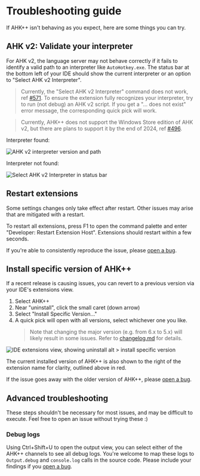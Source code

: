 # Troubleshooting guide

If AHK++ isn't behaving as you expect, here are some things you can try.

## AHK v2: Validate your interpreter

For AHK v2, the language server may not behave correctly if it fails to identify a valid path to an interpreter like `AutoHotkey.exe`. The status bar at the bottom left of your IDE should show the current interpreter or an option to "Select AHK v2 Interpreter".

> Currently, the "Select AHK v2 Interpreter" command does not work, ref [#571](https://github.com/mark-wiemer/ahkpp/issues/571).
> To ensure the extension fully recognizes your interpreter, try to run (not debug) an AHK v2 script. If you get a "... does not exist" error message, the corresponding quick pick will work.

> Currently, AHK++ does not support the Windows Store edition of AHK v2, but there are plans to support it by the end of 2024, ref [#496](https://github.com/mark-wiemer/ahkpp/issues/496).

Interpreter found:

![AHK v2 interpreter version and path](../image/ahkV2InterpreterAndPath.png)

Interpreter not found:

![Select AHK v2 Interpreter in status bar](../image/selectAHKV2Interpreter.png)

## Restart extensions

Some settings changes only take effect after restart. Other issues may arise that are mitigated with a restart.

To restart all extensions, press F1 to open the command palette and enter "Developer: Restart Extension Host". Extensions should restart within a few seconds.

If you're able to consistently reproduce the issue, please [open a bug](https://github.com/mark-wiemer/ahkpp/issues/new/choose).

## Install specific version of AHK++

If a recent release is causing issues, you can revert to a previous version via your IDE's extensions view.

1. Select AHK++
1. Near "uninstall", click the small caret (down arrow)
1. Select "Install Specific Version..."
1. A quick pick will open with all versions, select whichever one you like.
    > Note that changing the major version (e.g. from 6.x to 5.x) will likely result in some issues. Refer to [changelog.md](../changelog.md) for details.

![IDE extensions view, showing uninstall alt > install specific version](../image/installSpecificVersion.png)

The current installed version of AHK++ is also shown to the right of the extension name for clarity, outlined above in red.

If the issue goes away with the older version of AHK++, please [open a bug](https://github.com/mark-wiemer/ahkpp/issues/new/choose).

## Advanced troubleshooting

These steps shouldn't be necessary for most issues, and may be difficult to execute. Feel free to open an issue without trying these :)

### Debug logs

Using Ctrl+Shift+U to open the output view, you can select either of the AHK++ channels to see all debug logs. You're welcome to map these logs to `Output.debug` and `console.log` calls in the source code. Please include your findings if you [open a bug](https://github.com/mark-wiemer/ahkpp/issues/new/choose).
